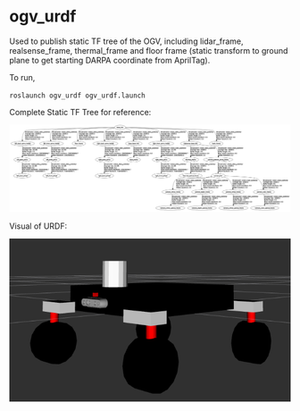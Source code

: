 # ogv_urdf

Used to publish static TF tree of the OGV, including lidar_frame, realsense_frame, thermal_frame and floor frame (static transform to ground plane to get starting DARPA coordinate from AprilTag). 

To run, 

`roslaunch ogv_urdf ogv_urdf.launch`

Complete Static TF Tree for reference:

![OGV TF Tree](ogv_tf_tree.png)

Visual of URDF:

![OGV URDF](ogv_urdf_rviz.png)
